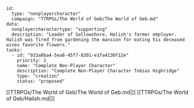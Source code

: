 
```RpgManager4
id: 
  type: "nonplayercharacter"
  campaign: "TTRPGs/The World of Geb/The World of Geb.md"
data: 
  nonplayercharactertype: "supporting"
  description: "Leader of Sallowshore, Halish's former employer. Halish was fired from gardening the mansion for eating his deceased wives favorite flowers."
tasks: 
  - id: "933a0ba4-5ea8-45f7-8301-e1fa4130f12e"
    priority: 1
    name: "Complete Non-Player Character"
    description: "Complete Non-Player Character Tobias Highridge"
    type: "creation"
    status: "proposed"
```

[[TTRPGs/The World of Geb/The World of Geb.md|]]
[[TTRPGs/The World of Geb/Halish.md|]]